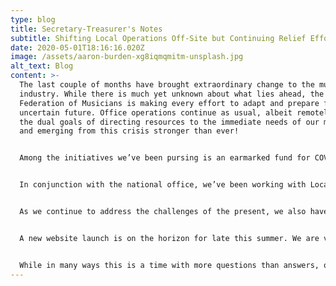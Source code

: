 ```yaml
---
type: blog
title: Secretary-Treasurer's Notes
subtitle: Shifting Local Operations Off-Site but Continuing Relief Efforts
date: 2020-05-01T18:16:16.020Z
image: /assets/aaron-burden-xg8iqmqmitm-unsplash.jpg
alt_text: Blog
content: >-
  The last couple of months have brought extraordinary change to the music
  industry. While there is much yet unknown about what lies ahead, the Atlanta
  Federation of Musicians is making every effort to adapt and prepare for an
  uncertain future. Office operations continue as usual, albeit remotely, with
  the dual goals of directing resources to the immediate needs of our membership
  and emerging from this crisis stronger than ever! 


  Among the initiatives we’ve been pursing is an earmarked fund for COVID relief for Georgia Musicians within MusiCares. To date, over $10,000 has been contributed to the fund with $5,000 of that being matching contributions from Local 148-462. If you’d like to contribute to this fund, you may do so at www.gofundme.com/GeorgiaCOVID-Musician-Relief-Fund. If you are in need of aid, you can apply for these funds by filling out the application at www.grammy.com/musicares. 


  In conjunction with the national office, we’ve been working with Local employers to establish a path forward in this new landscape. The American Federation of Musicians’ Electronic Media department has been working hard on solutions for this unexpectedly abrupt transition to digital performance, and talks are underway throughout the country to help our members and employers continue work in the digital realm. While there is no knowing what the timeline will be, The AFM is prepared to continue these conversations through the transition back to the concert hall. 


  As we continue to address the challenges of the present, we also have an eye toward the post-pandemic world. 2020 is an election year for Local 148 -462, and we encourage all of you to consider running for the office of your choice. Your voice is more important than ever in determining the direction of our Local. Nomination notices will be in your mailboxes later this month with more information on how you can participate. 


  A new website launch is on the horizon for late this summer. We are very excited to be rolling out an entirely new interface, complete with a repaired and improved directory, and a more intuitive and informative member portal. You may have noticed the Logo update in the header of this Podium, which is a small part of this project. 


  While in many ways this is a time with more questions than answers, our membership is working together to chart a course. There is no shortage of energy, creativity, and initiative among us, and one way or another, the music will play on.
---
```

